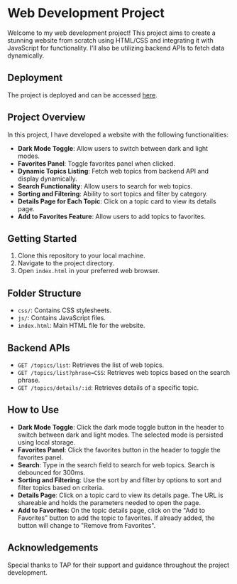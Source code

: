 # Web Development Project

Welcome to my web development project! This project aims to create a stunning website from scratch using HTML/CSS and integrating it with JavaScript for functionality. I'll also be utilizing backend APIs to fetch data dynamically.

## Deployment

The project is deployed and can be accessed [here](https://sd-0224.github.io/Hamada-Assi-project1/).


## Project Overview

In this project, I have developed a website with the following functionalities:

- **Dark Mode Toggle**: Allow users to switch between dark and light modes.
- **Favorites Panel**: Toggle favorites panel when clicked.
- **Dynamic Topics Listing**: Fetch web topics from backend API and display dynamically.
- **Search Functionality**: Allow users to search for web topics.
- **Sorting and Filtering**: Ability to sort topics and filter by category.
- **Details Page for Each Topic**: Click on a topic card to view its details page.
- **Add to Favorites Feature**: Allow users to add topics to favorites.

## Getting Started

1. Clone this repository to your local machine.
2. Navigate to the project directory.
3. Open `index.html` in your preferred web browser.

## Folder Structure

- `css/`: Contains CSS stylesheets.
- `js/`: Contains JavaScript files.
- `index.html`: Main HTML file for the website.

## Backend APIs

- `GET /topics/list`: Retrieves the list of web topics.
- `GET /topics/list?phrase=CSS`: Retrieves web topics based on the search phrase.
- `GET /topics/details/:id`: Retrieves details of a specific topic.

## How to Use

- **Dark Mode Toggle**: Click the dark mode toggle button in the header to switch between dark and light modes. The selected mode is persisted using local storage.
- **Favorites Panel**: Click the favorites button in the header to toggle the favorites panel.
- **Search**: Type in the search field to search for web topics. Search is debounced for 300ms.
- **Sorting and Filtering**: Use the sort by and filter by options to sort and filter topics based on criteria.
- **Details Page**: Click on a topic card to view its details page. The URL is shareable and holds the parameters needed to open the page.
- **Add to Favorites**: On the topic details page, click on the "Add to Favorites" button to add the topic to favorites. If already added, the button will change to "Remove from Favorites".

## Acknowledgements

Special thanks to TAP for their support and guidance throughout the project development.
